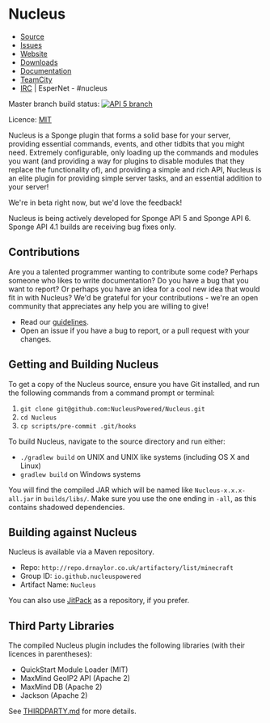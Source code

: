 Nucleus
====

* [Source]
* [Issues]
* [Website]
* [Downloads]
* [Documentation]
* [TeamCity]
* [IRC] | EsperNet - #nucleus

Master branch build status:  [![API 5 branch](https://img.shields.io/travis/NucleusPowered/Nucleus/sponge-api/5.svg?style=flat-square)](https://travis-ci.org/NucleusPowered/Nucleus)

Licence: [MIT](LICENSE.md)

Nucleus is a Sponge plugin that forms a solid base for your server, providing essential commands, events, and other
tidbits that you might need. Extremely configurable, only loading up the commands and modules you want (and providing a way for
plugins to disable modules that they replace the functionality of), and providing a simple and rich API, Nucleus is an
elite plugin for providing simple server tasks, and an essential addition to your server!
 
We're in beta right now, but we'd love the feedback!

Nucleus is being actively developed for Sponge API 5 and Sponge API 6. Sponge API 4.1 builds are receiving bug fixes only.  

## Contributions

Are you a talented programmer wanting to contribute some code? Perhaps someone who likes to write documentation? Do you 
have a bug that you want to report? Or perhaps you have an idea for a cool new idea that would fit in with Nucleus? We'd
be grateful for your contributions - we're an open community that appreciates any help you are willing to give!

* Read our [guidelines].
* Open an issue if you have a bug to report, or a pull request with your changes.

## Getting and Building Nucleus

To get a copy of the Nucleus source, ensure you have Git installed, and run the following commands from a command prompt
or terminal:

1. `git clone git@github.com:NucleusPowered/Nucleus.git`
2. `cd Nucleus`
3. `cp scripts/pre-commit .git/hooks`

To build Nucleus, navigate to the source directory and run either:

* `./gradlew build` on UNIX and UNIX like systems (including OS X and Linux)
* `gradlew build` on Windows systems

You will find the compiled JAR which will be named like `Nucleus-x.x.x-all.jar` in `builds/libs/`. Make sure you use the
one ending in `-all`, as this contains shadowed dependencies.

## Building against Nucleus

Nucleus is available via a Maven repository.

* Repo: `http://repo.drnaylor.co.uk/artifactory/list/minecraft`
* Group ID: `io.github.nucleuspowered`
* Artifact Name: `Nucleus`

You can also use [JitPack](https://jitpack.io/#NucleusPowered/Nucleus) as a repository, if you prefer.

## Third Party Libraries

The compiled Nucleus plugin includes the following libraries (with their licences in parentheses):

* QuickStart Module Loader (MIT)
* MaxMind GeoIP2 API (Apache 2)
* MaxMind DB (Apache 2)
* Jackson (Apache 2)

See [THIRDPARTY.md](THIRDPARTY.md) for more details.

[Source]: https://github.com/NucleusPowered/Nucleus
[Issues]: https://github.com/NucleusPowered/Nucleus/issues
[Downloads]: https://github.com/NucleusPowered/Nucleus/releases
[Website]: http://nucleuspowered.org/
[Documentation]: http://nucleuspowered.org/docs
[guidelines]: Contributing.md
[TeamCity]: https://teamcity.drnaylor.co.uk/project.html?projectId=QuickStart&tab=projectOverview
[IRC]: http://esper.net/publicirc.php
